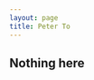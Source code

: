 ```yaml
---
layout: page
title: Peter To
---
```


## Nothing here


<!-- ## Posts
<ul class="posts">
    {% for post in site.posts %}
      <li><span>{{ post.date | date_to_string }}</span> &raquo; <a
      href="{{ BASE_PATH }}{{ post.url }}">{{ post.title }}</a></li>
    {% endfor %}
</ul> -->
